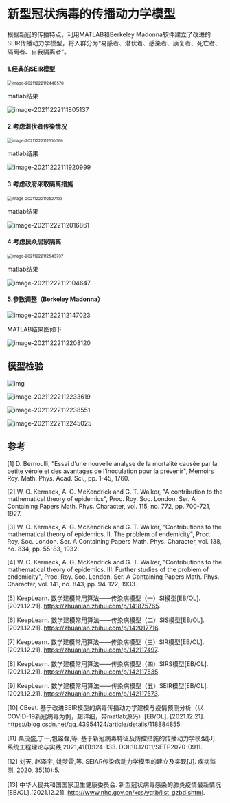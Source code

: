 # 新型冠状病毒的传播动力学模型

根据新冠的传播特点，利用MATLAB和Berkeley Madonna软件建立了改进的SEIR传播动力学模型，将人群分为“易感者、潜伏着、感染者、康复者、死亡者、隔离者、自我隔离者”。

#### 1.经典的SEIR模型

<img src="C:\Users\mm\AppData\Roaming\Typora\typora-user-images\image-20211222112448578.png" alt="image-20211222112448578" style="zoom:67%;" />

matlab结果

![image-20211222111805137](C:\Users\mm\AppData\Roaming\Typora\typora-user-images\image-20211222111805137.png)

#### 2.考虑潜伏者传染情况

<img src="C:\Users\mm\AppData\Roaming\Typora\typora-user-images\image-20211222112510066.png" alt="image-20211222112510066" style="zoom:67%;" />

matlab结果

![image-20211222111920999](C:\Users\mm\AppData\Roaming\Typora\typora-user-images\image-20211222111920999.png)

#### 3.考虑政府采取隔离措施

<img src="C:\Users\mm\AppData\Roaming\Typora\typora-user-images\image-20211222112527193.png" alt="image-20211222112527193" style="zoom:67%;" />

matlab结果

![image-20211222112016861](C:\Users\mm\AppData\Roaming\Typora\typora-user-images\image-20211222112016861.png)

#### 4.考虑民众居家隔离

<img src="C:\Users\mm\AppData\Roaming\Typora\typora-user-images\image-20211222112543737.png" alt="image-20211222112543737" style="zoom:67%;" />

matlab结果

![image-20211222112104647](C:\Users\mm\AppData\Roaming\Typora\typora-user-images\image-20211222112104647.png)

#### 5.参数调整（Berkeley Madonna）

![image-20211222112147023](C:\Users\mm\AppData\Roaming\Typora\typora-user-images\image-20211222112147023.png)

MATLAB结果图如下

![image-20211222112208120](C:\Users\mm\AppData\Roaming\Typora\typora-user-images\image-20211222112208120.png)

## 模型检验

![img](file:///C:/Users/mm/AppData/Local/Temp/msohtmlclip1/01/clip_image002.png)

![image-20211222112233619](C:\Users\mm\AppData\Roaming\Typora\typora-user-images\image-20211222112233619.png)

![image-20211222112238551](C:\Users\mm\AppData\Roaming\Typora\typora-user-images\image-20211222112238551.png)

![image-20211222112245025](C:\Users\mm\AppData\Roaming\Typora\typora-user-images\image-20211222112245025.png)

## 参考

[1]  D. Bernoulli, "Essai d’une nouvelle analyse de la mortalité causée par la petite vérole et des avantages de l’inoculation pour la prévenir", Memoirs Roy. Math. Phys. Acad. Sci., pp. 1-45, 1760.

[2]  W. O. Kermack, A. G. McKendrick and G. T. Walker, "A contribution to the mathematical theory of epidemics", Proc. Roy. Soc. London. Ser. A Containing Papers Math. Phys. Character, vol. 115, no. 772, pp. 700-721, 1927.

[3]  W. O. Kermack, A. G. McKendrick and G. T. Walker, "Contributions to the mathematical theory of epidemics. II. The problem of endemicity", Proc. Roy. Soc. London. Ser. A Containing Papers Math. Phys. Character, vol. 138, no. 834, pp. 55-83, 1932.

[4]  W. O. Kermack, A. G. McKendrick and G. T. Walker, "Contributions to the mathematical theory of epidemics. III. Further studies of the problem of endemicity", Proc. Roy. Soc. London. Ser. A Containing Papers Math. Phys. Character, vol. 141, no. 843, pp. 94-122, 1933.

[5]  KeepLearn. 数学建模常用算法——传染病模型（一）SI模型[EB/OL]. [2021.12.21]. https://zhuanlan.zhihu.com/p/141875765.

[6]  KeepLearn. 数学建模常用算法——传染病模型（二）SIS模型[EB/OL]. [2021.12.21]. https://zhuanlan.zhihu.com/p/142017716.

[7]  KeepLearn. 数学建模常用算法——传染病模型（三）SIR模型[EB/OL]. [2021.12.21]. https://zhuanlan.zhihu.com/p/142117497.

[8]  KeepLearn. 数学建模常用算法——传染病模型（四）SIRS模型[EB/OL]. [2021.12.21]. https://zhuanlan.zhihu.com/p/142117535.

[9]  KeepLearn. 数学建模常用算法——传染病模型（五）SEIR模型[EB/OL]. [2021.12.21]. https://zhuanlan.zhihu.com/p/142117573.

[10] CBeat. 基于改进SEIR模型的病毒传播动力学建模与疫情预测分析（以COVID-19新冠病毒为例，超详细，带matlab源码）[EB/OL]. [2021.12.21]. https://blog.csdn.net/qq_43954124/article/details/118884855.

[11] 桑茂盛,丁一,包铭磊,等. 基于新冠病毒特征及防控措施的传播动力学模型[J]. 系统工程理论与实践,2021,41(1):124-133. DOI:10.12011/SETP2020-0911.

[12] 刘天, 赵泽宇, 姚梦雷,等. SEIAR传染病动力学模型的建立及实现[J]. 疾病监测, 2020, 35(10):5.

[13] 中华人民共和国国家卫生健康委员会. 新型冠状病毒感染的肺炎疫情最新情况[EB/OL].[2021.12.21]. http://www.nhc.gov.cn/xcs/yqtb/list_gzbd.shtml.
